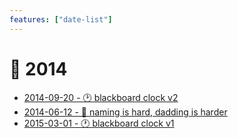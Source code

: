 ```yaml
---
features: ["date-list"]
---
```

# 📅 2014

* [2014-09-20 - 🕑 blackboard clock v2](09/blackboard-v2)
* [2014-06-12 - 🍼 naming is hard, dadding is harder](06/jess)
* [2015-03-01 - 🕐 blackboard clock v1](03/blackboard-clock)

